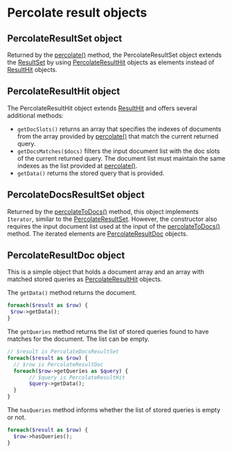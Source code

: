 # Percolate result objects

## PercolateResultSet object

Returned by the [percolate()](indexclass.md#percolate) method, the PercolateResultSet object extends the [ResultSet](searchresults.md#resultset-object) by using [PercolateResultHit](#percolateresulthit-object) objects as elements instead of [ResultHit](searchresults.md#resulthit-object) objects.

## PercolateResultHit object

The PercolateResultHit object extends [ResultHit](searchresults.md#resulthit-object) and offers several additional methods:

- `getDocSlots()` returns an array that specifies the indexes of documents from the array provided by [percolate()](indexclass.md#percolate) that match the current returned query.
- `getDocsMatches($docs)` filters the input document list with the doc slots of the current returned query. The document list must maintain the same indexes as the list provided at [percolate()](indexclass.md#percolate).
- `getData()` returns the stored query that is provided.

   
 
 
## PercolateDocsResultSet object
 
Returned by the [percolateToDocs()](indexclass.md#percolatetodocs) method, this object implements `Iterator`, similar to the [PercolateResultSet](#percolateresultset-object). However, the constructor also requires the input document list used at the input of the [percolateToDocs()](indexclass.md#percolatetodocs) method. The iterated elements are [PercolateResultDoc](#percolateresultdoc-object) objects.
 
## PercolateResultDoc object

This is a simple object that holds a document array and an array with matched stored queries as [PercolateResultHit](#percolateresulthit-object) objects.

The `getData()` method returns the document.
 ```php
foreach($result as $row) {
  $row->getData();
}
```

The `getQueries` method returns the list of stored queries found to have matches for the document. The list can be empty.

```php
// $result is PercolateDocsResultSet
foreach($result as $row) {
  // $row is PercolateResultDoc
  foreach($row->getQueries as $query) {
       // $query is PercolateResultHit
       $query->getData();
  }
}
```
The `hasQueries` method informs whether the list of stored queries is empty or not.

```php
foreach($result as $row) {
  $row->hasQueries();
}
```
<!-- proofread -->